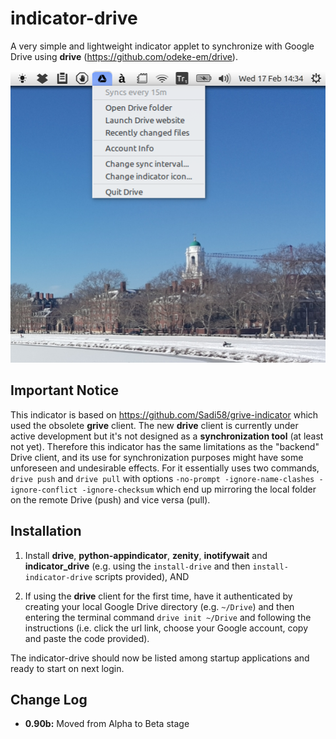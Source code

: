 indicator-drive
===============

A very simple and lightweight indicator applet to synchronize with Google Drive using **drive** (https://github.com/odeke-em/drive).

![screenshot](indicator-drive-screenshot.png)

Important Notice
----------------------

This indicator is based on https://github.com/Sadi58/grive-indicator which used the obsolete **grive** client. The new **drive** client is currently under active development but it's not designed as a **synchronization tool** (at least not yet). Therefore this indicator has the same limitations as the "backend" Drive client, and its use for synchronization purposes might have some unforeseen and undesirable effects. For it essentially uses two commands, `drive push` and `drive pull` with options `-no-prompt -ignore-name-clashes -ignore-conflict -ignore-checksum` which end up mirroring the local folder on the remote Drive (push) and vice versa (pull).

Installation
----------------------

1. Install **drive**, **python-appindicator**, **zenity**, **inotifywait** and **indicator_drive** (e.g. using the `install-drive` and then `install-indicator-drive` scripts provided), AND

2. If using the **drive** client for the first time, have it authenticated by creating your local Google Drive directory (e.g. `~/Drive`) and then entering the terminal command `drive init ~/Drive` and following the instructions (i.e. click the url link, choose your Google account, copy and paste the code provided).

The indicator-drive should now be listed among startup applications and ready to start on next login.

Change Log
----------------------

- **0.90b:** Moved from Alpha to Beta stage
